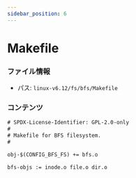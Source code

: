 ```yaml
---
sidebar_position: 6
---
```

# Makefile

### ファイル情報

- パス: `linux-v6.12/fs/bfs/Makefile`

### コンテンツ

```txt
# SPDX-License-Identifier: GPL-2.0-only
#
# Makefile for BFS filesystem.
#

obj-$(CONFIG_BFS_FS) += bfs.o

bfs-objs := inode.o file.o dir.o

```

